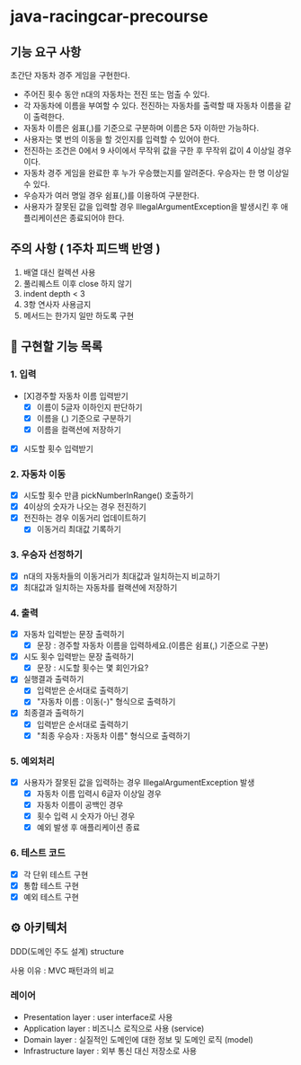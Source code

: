 # java-racingcar-precourse

## 기능 요구 사항
초간단 자동차 경주 게임을 구현한다.

- 주어진 횟수 동안 n대의 자동차는 전진 또는 멈출 수 있다.
- 각 자동차에 이름을 부여할 수 있다. 전진하는 자동차를 출력할 때 자동차 이름을 같이 출력한다.
- 자동차 이름은 쉼표(,)를 기준으로 구분하며 이름은 5자 이하만 가능하다.
- 사용자는 몇 번의 이동을 할 것인지를 입력할 수 있어야 한다.
- 전진하는 조건은 0에서 9 사이에서 무작위 값을 구한 후 무작위 값이 4 이상일 경우이다.
- 자동차 경주 게임을 완료한 후 누가 우승했는지를 알려준다. 우승자는 한 명 이상일 수 있다.
- 우승자가 여러 명일 경우 쉼표(,)를 이용하여 구분한다.
- 사용자가 잘못된 값을 입력할 경우 IllegalArgumentException을 발생시킨 후 애플리케이션은 종료되어야 한다.

## 주의 사항 ( 1주차 피드백 반영 )
1. 배열 대신 컬렉션 사용
2. 풀리퀘스트 이후 close 하지 않기
3. indent depth < 3
4. 3항 연사자 사용금지
5. 메서드는 한가지 일만 하도록 구현

## 📜 구현할 기능 목록

### 1. 입력
- [X]경주할 자동차 이름 입력받기
  - [X] 이름이 5글자 이하인지 판단하기
  - [X] 이름을 (,) 기준으로 구분하기
  - [X] 이름을 컬랙션에 저장하기
- [X] 시도할 횟수 입력받기

### 2. 자동차 이동
- [X] 시도할 횟수 만큼 pickNumberInRange() 호출하기
- [X] 4이상의 숫자가 나오는 경우 전진하기
- [X] 전진하는 경우 이동거리 업데이트하기
  - [X] 이동거리 최대값 기록하기

### 3. 우승자 선정하기
- [X] n대의 자동차들의 이동거리가 최대값과 일치하는지 비교하기
- [X] 최대값과 일치하는 자동차를 컬랙션에 저장하기

### 4. 출력
- [X] 자동차 입력받는 문장 출력하기
  - [X] 문장 : 경주할 자동차 이름을 입력하세요.(이름은 쉼표(,) 기준으로 구분)
- [X] 시도 횟수 입력받는 문장 출력하기
  - [X] 문장 : 시도할 횟수는 몇 회인가요?
- [X] 실행결과 출력하기
  - [X] 입력받은 순서대로 출력하기
  - [X] "자동차 이름 : 이동(-)" 형식으로 출력하기
- [X] 최종결과 출력하기
  - [X] 입력받은 순서대로 출력하기
  - [X] "최종 우승자 : 자동차 이름" 형식으로 출력하기

### 5. 예외처리
- [X] 사용자가 잘못된 값을 입력하는 경우 IllegalArgumentException 발생
  - [X] 자동차 이름 입력시 6글자 이상일 경우
  - [X] 자동차 이름이 공백인 경우
  - [X] 횟수 입력 시 숫자가 아닌 경우
  - [X] 예외 발생 후 애플리케이션 종료

### 6. 테스트 코드
- [X] 각 단위 테스트 구현
- [X] 통합 테스트 구현
- [X] 예외 테스트 구현

## ⚙️ 아키텍처
DDD(도메인 주도 설계) structure

사용 이유 : MVC 패턴과의 비교

### 레이어
- Presentation layer : user interface로 사용
- Application layer : 비즈니스 로직으로 사용 (service)
- Domain layer : 실질적인 도메인에 대한 정보 및 도메인 로직 (model)
- Infrastructure layer : 외부 통신 대신 저장소로 사용
